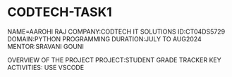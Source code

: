 # CODTECH-TASK1
NAME=AAROHI RAJ
COMPANY:CODTECH IT SOLUTIONS
ID:CT04DS5729
DOMAIN:PYTHON PROGRAMMING
DURATION:JULY TO AUG2024
MENTOR:SRAVANI GOUNI

OVERVIEW OF THE PROJECT
PROJECT:STUDENT GRADE TRACKER
KEY ACTIVITIES:
USE VSCODE
